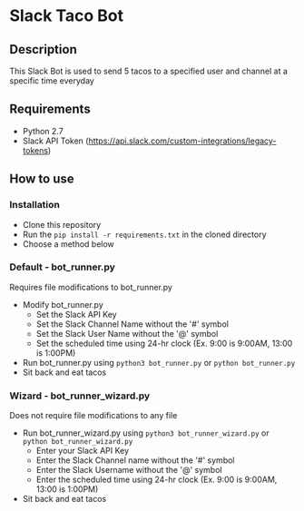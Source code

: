 # Slack Taco Bot

## Description

This Slack Bot is used to send 5 tacos to a specified user and channel at a specific time everyday

## Requirements
* Python 2.7
* Slack API Token (https://api.slack.com/custom-integrations/legacy-tokens)

## How to use

### Installation
* Clone this repository
* Run the ```pip install -r requirements.txt``` in the cloned directory
* Choose a method below


### Default - bot_runner.py
Requires file modifications to bot_runner.py

* Modify bot_runner.py
  * Set the Slack API Key
  * Set the Slack Channel Name without the '#' symbol
  * Set the Slack User Name without the '@' symbol
  * Set the scheduled time using 24-hr clock (Ex. 9:00 is 9:00AM, 13:00 is 1:00PM)
* Run bot_runner.py using ```python3 bot_runner.py``` or ```python bot_runner.py```
* Sit back and eat tacos

### Wizard - bot_runner_wizard.py
Does not require file modifications to any file

* Run bot_runner_wizard.py using ```python3 bot_runner_wizard.py``` or ```python bot_runner_wizard.py```
  * Enter your Slack API Key
  * Enter the Slack Channel name without the '#' symbol
  * Enter the Slack Username without the '@' symbol
  * Enter the scheduled time using 24-hr clock (Ex. 9:00 is 9:00AM, 13:00 is 1:00PM)
* Sit back and eat tacos

